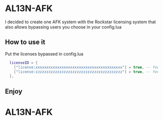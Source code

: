 # AL13N-AFK

I decided to create one AFK system with the Rockstar licensing system that also allows bypassing users you choose in your config.lua

## How to use it

Put the licenses bypassed in config.lua

```lua
  licenseID = {
    ["license:xxxxxxxxxxxxxxxxxxxxxxxxxxxxxxxxxxxxxxxx"] = true, -- Your license
    ["license:zzzzzzzzzzzzzzzzzzzzzzzzzzzzzzzzzzzzzzzz"] = true, -- Your administrators license or user you want
  },
```

## Enjoy
# AL13N-AFK
